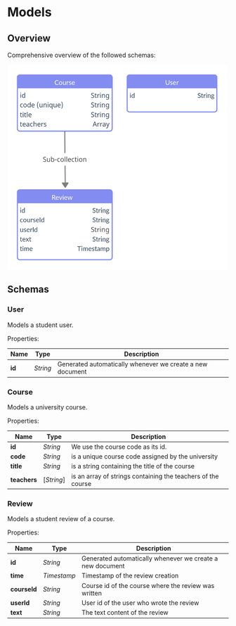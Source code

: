 # Models
## Overview
Comprehensive overview of the followed schemas:

<img src="./images/database_schemas.png" width="500">

## Schemas

### User

Models a student user.

Properties:

| Name      | Type     | Description                                               |
|-----------|----------|-----------------------------------------------------------|
| **id**    | *String* | Generated automatically whenever we create a new document |

### Course

Models a university course.

Properties:

| Name         | Type       | Description                                                                       |
|--------------|------------|-----------------------------------------------------------------------------------|
| **id**       | *String*   | We use the course code as its id.                                                 |
| **code**     | *String*   | is a unique course code assigned by the university                                |
| **title**    | *String*   | is a string containing the title of the course                                    |
| **teachers** | [*String*] | is an array of strings containing the teachers of the course                      |

### Review

Models a student review of a course.

Properties:

| Name         | Type        | Description                                               |
|--------------|-------------|-----------------------------------------------------------|
| **id**       | *String*    | Generated automatically whenever we create a new document |
| **time**     | *Timestamp* | Timestamp of the review creation                          |
| **courseId** | *String*    | Course id of the course where the review was written      |
| **userId**   | *String*    | User id of the user who wrote the review                  |
| **text**     | *String*    | The text content of the review                            |



